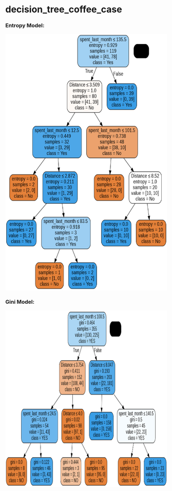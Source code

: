 # decision_tree_coffee_case

### Entropy Model:

<img src="https://github.com/ttariqaziz/decision_tree_coffee_case/blob/main/Entropy_Model.png" width="700" height="800"></img>

### Gini Model:

<img src="https://github.com/ttariqaziz/decision_tree_coffee_case/blob/main/Gini_Model_2.png" width="800" height="550"></img>
